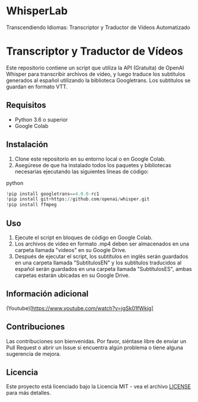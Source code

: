 # WhisperLab
Transcendiendo Idiomas: Transcriptor y Traductor de Vídeos Automatizado

Transcriptor y Traductor de Vídeos
==================================

Este repositorio contiene un script que utiliza la API (Gratuita) de OpenAI Whisper para transcribir archivos de vídeo, y luego traduce los subtítulos generados al español utilizando la biblioteca Googletrans. Los subtítulos se guardan en formato VTT.

Requisitos
----------

*   Python 3.6 o superior
*   Google Colab

Instalación
-----------

1.  Clone este repositorio en su entorno local o en Google Colab.
2.  Asegúrese de que ha instalado todos los paquetes y bibliotecas necesarias ejecutando las siguientes líneas de código:

python

```python
!pip install googletrans==4.0.0-rc1
!pip install git+https://github.com/openai/whisper.git
!pip install ffmpeg
```

Uso
---

1.  Ejecute el script en bloques de código en Google Colab.
2.  Los archivos de vídeo en formato .mp4 deben ser almacenados en una carpeta llamada "videos" en su Google Drive.
3.  Después de ejecutar el script, los subtítulos en inglés serán guardados en una carpeta llamada "SubtítulosEN" y los subtítulos traducidos al español serán guardados en una carpeta llamada "SubtítulosES", ambas carpetas estarán ubicadas en su Google Drive.

Información adicional
--------------

(Youtube)[https://www.youtube.com/watch?v=jgSk01fWkjg]


Contribuciones
--------------

Las contribuciones son bienvenidas. Por favor, siéntase libre de enviar un Pull Request o abrir un Issue si encuentra algún problema o tiene alguna sugerencia de mejora.

Licencia
--------

Este proyecto está licenciado bajo la Licencia MIT - vea el archivo [LICENSE](LICENSE) para más detalles.

